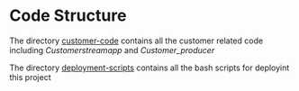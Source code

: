 # Code Structure


The directory [customer-code](customer-code/) contains all the customer related code including *Customerstreamapp* and *Customer_producer*

The directory [deployment-scripts](deployment-scripts/) contains all the bash scripts for deployint this project
